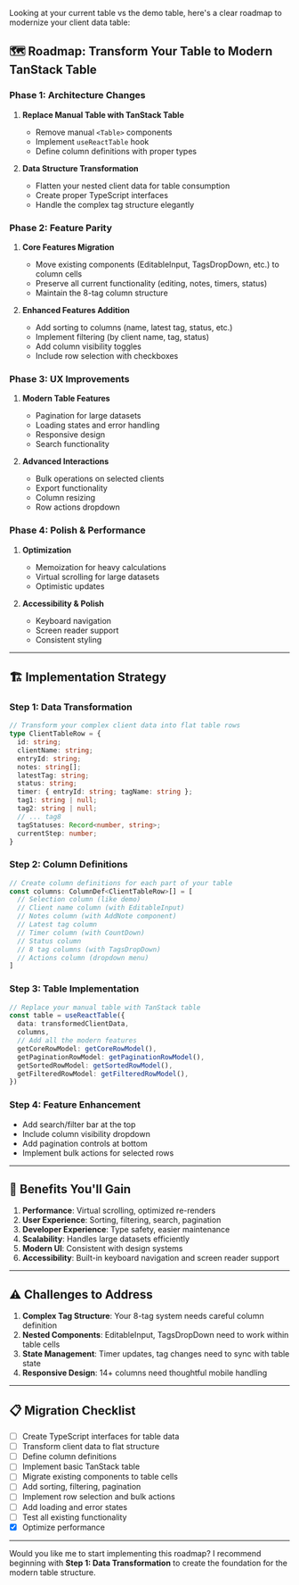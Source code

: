 Looking at your current table vs the demo table, here's a clear roadmap to modernize your client data table:

## **🗺️ Roadmap: Transform Your Table to Modern TanStack Table**

### **Phase 1: Architecture Changes**
1. **Replace Manual Table with TanStack Table**
   - Remove manual `<Table>` components
   - Implement `useReactTable` hook
   - Define column definitions with proper types

2. **Data Structure Transformation**
   - Flatten your nested client data for table consumption
   - Create proper TypeScript interfaces
   - Handle the complex tag structure elegantly

### **Phase 2: Feature Parity**
1. **Core Features Migration**
   - Move existing components (EditableInput, TagsDropDown, etc.) to column cells
   - Preserve all current functionality (editing, notes, timers, status)
   - Maintain the 8-tag column structure

2. **Enhanced Features Addition**
   - Add sorting to columns (name, latest tag, status, etc.)
   - Implement filtering (by client name, tag, status)
   - Add column visibility toggles
   - Include row selection with checkboxes

### **Phase 3: UX Improvements**
1. **Modern Table Features**
   - Pagination for large datasets
   - Loading states and error handling
   - Responsive design
   - Search functionality

2. **Advanced Interactions**
   - Bulk operations on selected clients
   - Export functionality
   - Column resizing
   - Row actions dropdown

### **Phase 4: Polish & Performance**
1. **Optimization**
   - Memoization for heavy calculations
   - Virtual scrolling for large datasets
   - Optimistic updates

2. **Accessibility & Polish**
   - Keyboard navigation
   - Screen reader support
   - Consistent styling

---

## **🏗️ Implementation Strategy**

### **Step 1: Data Transformation**
```typescript
// Transform your complex client data into flat table rows
type ClientTableRow = {
  id: string;
  clientName: string;
  entryId: string;
  notes: string[];
  latestTag: string;
  status: string;
  timer: { entryId: string; tagName: string };
  tag1: string | null;
  tag2: string | null;
  // ... tag8
  tagStatuses: Record<number, string>;
  currentStep: number;
}
```

### **Step 2: Column Definitions**
```typescript
// Create column definitions for each part of your table
const columns: ColumnDef<ClientTableRow>[] = [
  // Selection column (like demo)
  // Client name column (with EditableInput)
  // Notes column (with AddNote component)
  // Latest tag column
  // Timer column (with CountDown)
  // Status column
  // 8 tag columns (with TagsDropDown)
  // Actions column (dropdown menu)
]
```

### **Step 3: Table Implementation**
```typescript
// Replace your manual table with TanStack table
const table = useReactTable({
  data: transformedClientData,
  columns,
  // Add all the modern features
  getCoreRowModel: getCoreRowModel(),
  getPaginationRowModel: getPaginationRowModel(),
  getSortedRowModel: getSortedRowModel(),
  getFilteredRowModel: getFilteredRowModel(),
})
```

### **Step 4: Feature Enhancement**
- Add search/filter bar at the top
- Include column visibility dropdown
- Add pagination controls at bottom
- Implement bulk actions for selected rows

---

## **🎯 Benefits You'll Gain**

1. **Performance**: Virtual scrolling, optimized re-renders
2. **User Experience**: Sorting, filtering, search, pagination
3. **Developer Experience**: Type safety, easier maintenance
4. **Scalability**: Handles large datasets efficiently
5. **Modern UI**: Consistent with design systems
6. **Accessibility**: Built-in keyboard navigation and screen reader support

---

## **⚠️ Challenges to Address**

1. **Complex Tag Structure**: Your 8-tag system needs careful column definition
2. **Nested Components**: EditableInput, TagsDropDown need to work within table cells
3. **State Management**: Timer updates, tag changes need to sync with table state
4. **Responsive Design**: 14+ columns need thoughtful mobile handling

---

## **📋 Migration Checklist**

- [ ] Create TypeScript interfaces for table data
- [ ] Transform client data to flat structure
- [ ] Define column definitions
- [ ] Implement basic TanStack table
- [ ] Migrate existing components to table cells
- [ ] Add sorting, filtering, pagination
- [ ] Implement row selection and bulk actions
- [ ] Add loading and error states
- [ ] Test all existing functionality
- [X] Optimize performance

---

Would you like me to start implementing this roadmap? I recommend beginning with **Step 1: Data Transformation** to create the foundation for the modern table structure.